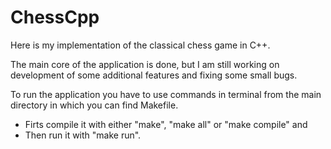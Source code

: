 # ChessCpp
Here is my implementation of the classical chess game in C++. 

The main core of the application is done, but I am still working on development of some additional features and fixing some small bugs. 

To run the application you have to use commands in terminal from the main directory in which you can find Makefile. 
- Firts compile it with either "make", "make all" or "make compile" and 
- Then run it with "make run".
